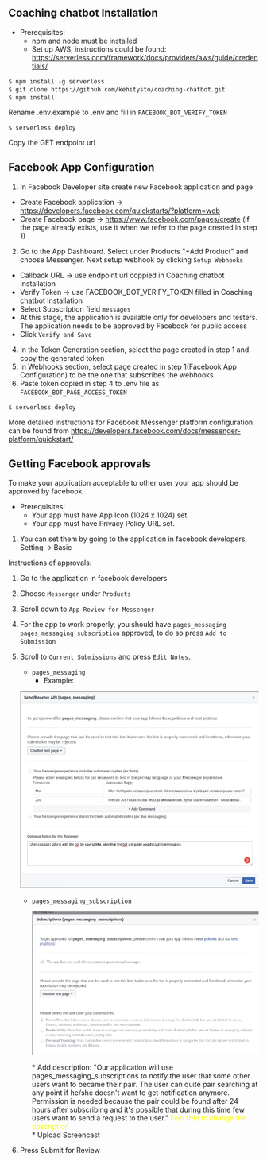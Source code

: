 ## Coaching chatbot Installation
 - Prerequisites:
    * npm and node must be installed
    * Set up AWS, instructions could be found: https://serverless.com/framework/docs/providers/aws/guide/credentials/
```
$ npm install -g serverless
$ git clone https://github.com/kehitysto/coaching-chatbot.git
$ npm install
```
Rename .env.example to .env and fill in `FACEBOOK_BOT_VERIFY_TOKEN`

```
$ serverless deploy
```
Copy the GET endpoint url

## Facebook App Configuration



1. In Facebook Developer site create new Facebook application and page
  * Create Facebook application -> https://developers.facebook.com/quickstarts/?platform=web
  * Create Facebook page -> https://www.facebook.com/pages/create (if the page already exists, use it when we refer to the page created in step 1)
2. Go to the App Dashboard. Select under Products "+Add Product" and choose Messenger.  Next setup webhook by clicking `Setup Webhooks`
  * Callback URL -> use endpoint url coppied in Coaching chatbot Installation
  * Verify Token -> use FACEBOOK_BOT_VERIFY_TOKEN filled in Coaching chatbot Installation
  * Select Subscription field `messages`
  * At this stage, the application is available only for developers and testers. The application needs to be approved by Facebook for public access
  * Click `Verify and Save`
4. In the Token Generation section, select the page created in step 1 and copy the generated token
5. In Webhooks section, select page created in step 1(Facebook App Configuration) to be the one that subscribes the webhooks
6. Paste token copied in step 4 to .env file as `FACEBOOK_BOT_PAGE_ACCESS_TOKEN`
```
$ serverless deploy
```
More detailed instructions for Facebook Messenger platform configuration can be found from https://developers.facebook.com/docs/messenger-platform/quickstart/



## Getting Facebook approvals

To make your application acceptable to other user your app should be approved by facebook  

- Prerequisites:
  * Your app must have App Icon (1024 x 1024) set.
  * Your app must have Privacy Policy URL set.
1. You can set them by going to the application in facebook developers, Setting -> Basic


Instructions of approvals:
1. Go to the application in facebook developers
2. Choose `Messenger` under `Products`
3. Scroll down to `App Review for Messenger`
4. For the app to work properly, you should have `pages_messaging` `pages_messaging_subscription` approved, to do so press `Add to Submission`
5. Scroll to `Current Submissions` and press `Edit Notes`.
    * `pages_messaging`
      * Example:
    <p align="center"><img src="/img/page-messaging.png" alt="Pages messaging"/></p>
    
    * `pages_messaging_subscription`  
        <p align="center"><img src="/img/pages-messaging-subscription.png" alt="Pages messaging"/></p>
        * Add description:
        "Our application will use pages_messaging_subscriptions to notify the user that some other users want to became their pair. The user can quite pair searching at any point if he/she doesn't want to get notification anymore.  Permission is needed because the pair could be found after 24 hours after subscribing and it's possible that during this time few users want to send a request to the user."
        <span style="color : yellow">  Feel free to change the description </span></br>
        * Upload Screencast
6. Press Submit for Review
